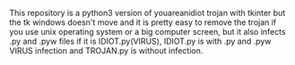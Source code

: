 This repository is a python3 version of youareanidiot trojan with tkinter but the tk windows doesn't move and it is pretty easy to remove the trojan if you use unix operating system or a big computer screen, but it also infects .py and .pyw files if it is IDIOT.py(VIRUS),
IDIOT.py is with .py and .pyw VIRUS infection and TROJAN.py is without infection.
